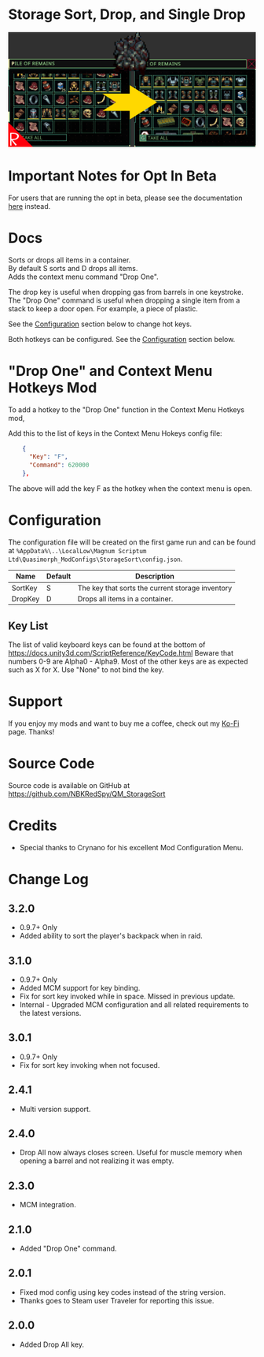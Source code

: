 # Storage Sort, Drop, and Single Drop

![thumbnail icon](media/thumbnail.png)


# Important Notes for Opt In Beta

For users that are running the opt in beta, please see the documentation [here](https://github.com/NBKRedSpy/QM_StorageSort/blob/beta/README.md) instead.

# Docs

Sorts or drops all items in a container.  
By default S sorts and D drops all items.  
Adds the context menu command "Drop One".

The drop key is useful when dropping gas from barrels in one keystroke.
The "Drop One" command is useful when dropping a single item from a stack to keep a door open.  For example, a piece of plastic.

See the [Configuration](#configuration) section below to change hot keys.

Both hotkeys can be configured.  See the [Configuration](#configuration) section below.

# "Drop One" and Context Menu Hotkeys Mod
To add a hotkey to the "Drop One" function in the Context Menu Hotkeys mod, 

Add this to the list of keys in the Context Menu Hokeys config file:

```json
    {
      "Key": "F",
      "Command": 620000
    },

```

The above will add the key F as the hotkey when the context menu is open.


# Configuration

The configuration file will be created on the first game run and can be found at `%AppData%\..\LocalLow\Magnum Scriptum Ltd\Quasimorph_ModConfigs\StorageSort\config.json`.

|Name|Default|Description|
|--|--|--|
|SortKey|S|The key that sorts the current storage inventory|
|DropKey|D|Drops all items in a container.|

## Key List
The list of valid keyboard keys can be found at the bottom of https://docs.unity3d.com/ScriptReference/KeyCode.html
Beware that numbers 0-9 are Alpha0 - Alpha9.  Most of the other keys are as expected such as X for X.
Use "None" to not bind the key.

# Support
If you enjoy my mods and want to buy me a coffee, check out my [Ko-Fi](https://ko-fi.com/nbkredspy71915) page.
Thanks!

# Source Code
Source code is available on GitHub at https://github.com/NBKRedSpy/QM_StorageSort

# Credits
* Special thanks to Crynano for his excellent Mod Configuration Menu. 

# Change Log
## 3.2.0
* 0.9.7+ Only
* Added ability to sort the player's backpack when in raid.

## 3.1.0 
* 0.9.7+ Only
* Added MCM support for key binding.
* Fix for sort key invoked while in space.  Missed in previous update.
* Internal - Upgraded MCM configuration and all related requirements to the latest versions.

## 3.0.1
* 0.9.7+ Only
* Fix for sort key invoking when not focused.

## 2.4.1 
* Multi version support.

## 2.4.0
* Drop All now always closes screen.  Useful for muscle memory when opening a barrel and not realizing it was empty.

## 2.3.0
* MCM integration.

## 2.1.0
* Added "Drop One" command.

## 2.0.1 
* Fixed mod config using key codes instead of the string version.
* Thanks goes to Steam user Traveler for reporting this issue.

## 2.0.0
* Added Drop All key.